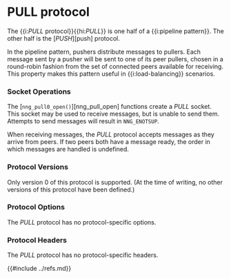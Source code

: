 # PULL protocol

The {{i:*PULL* protocol}}{{hi:*PULL*}} is one half of a
{{i:pipeline pattern}}.
The other half is the [_PUSH_][push] protocol.

In the pipeline pattern, pushers distribute messages to pullers.
Each message sent
by a pusher will be sent to one of its peer pullers,
chosen in a round-robin fashion
from the set of connected peers available for receiving.
This property makes this pattern useful in {{i:load-balancing}} scenarios.

### Socket Operations

The [`nng_pull0_open()`][nng_pull_open] functions create a
_PULL_ socket.
This socket may be used to receive messages, but is unable to send them.
Attempts to send messages will result in `NNG_ENOTSUP`.

When receiving messages, the _PULL_ protocol accepts messages as
they arrive from peers.
If two peers both have a message ready, the
order in which messages are handled is undefined.

### Protocol Versions

Only version 0 of this protocol is supported.
(At the time of writing, no other versions of this protocol have been defined.)

### Protocol Options

The _PULL_ protocol has no protocol-specific options.

### Protocol Headers

The _PULL_ protocol has no protocol-specific headers.

{{#include ../refs.md}}
